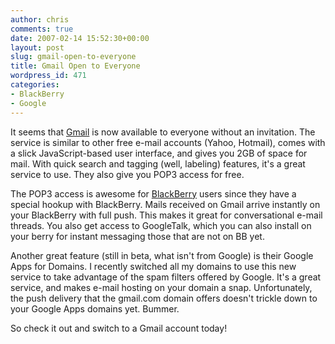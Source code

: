 ```yaml
---
author: chris
comments: true
date: 2007-02-14 15:52:30+00:00
layout: post
slug: gmail-open-to-everyone
title: Gmail Open to Everyone
wordpress_id: 471
categories:
- BlackBerry
- Google
---
```


It seems that [Gmail](http://www.gmail.com/) is now available to everyone without an invitation. The service is similar to other free e-mail accounts (Yahoo, Hotmail), comes with a slick JavaScript-based user interface, and gives you 2GB of space for mail. With quick search and tagging (well, labeling) features, it's a great service to use. They also give you POP3 access for free.

The POP3 access is awesome for [BlackBerry](http://www.blackberry.com/) users since they have a special hookup with BlackBerry. Mails received on Gmail arrive instantly on your BlackBerry with full push. This makes it great for conversational e-mail threads. You also get access to GoogleTalk, which you can also install on your berry for instant messaging those that are not on BB yet.

Another great feature (still in beta, what isn't from Google) is their Google Apps for Domains. I recently switched all my domains to use this new service to take advantage of the spam filters offered by Google. It's a great service, and makes e-mail hosting on your domain a snap. Unfortunately, the push delivery that the gmail.com domain offers doesn't trickle down to your Google Apps domains yet. Bummer.

So check it out and switch to a Gmail account today!
